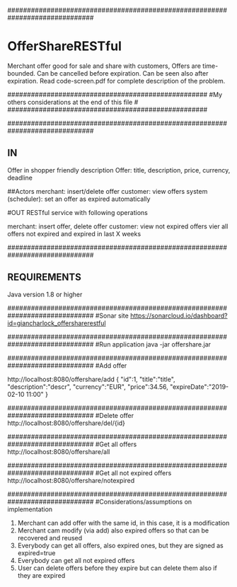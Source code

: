 ##############################################################################
# OfferShareRESTful

Merchant offer good for sale and share with customers, Offers are time-bounded.
Can be cancelled before expiration. Can be seen also after expiration. Read code-screen.pdf
for complete description of the problem.

###################################################
#My others considerations at the end of this file #
###################################################

##############################################################################
## IN
Offer in shopper friendly description
Offer: title, description, price, currency, deadline

##Actors
merchant: insert/delete offer
customer: view offers
system (scheduler): set an offer as expired automatically

#OUT
RESTful service with following operations

merchant:
    insert offer, delete offer
customer:
    view not expired offers
    vier all offers not expired and expired in last X weeks

##############################################################################
## REQUIREMENTS
Java version 1.8 or higher

##############################################################################
#Sonar site
https://sonarcloud.io/dashboard?id=giancharlock_offersharerestful

##############################################################################
#Run application
java -jar offershare.jar

##############################################################################
#Add offer

http://localhost:8080/offershare/add
{
    "id":1,
    "title":"title",
    "description":"descr",
    "currency":"EUR",
    "price":34.56,
    "expireDate":"2019-02-10 11:00"
}

##############################################################################
#Delete offer
http://localhost:8080/offershare/del/{id}

##############################################################################
#Get all offers
http://localhost:8080/offershare/all

##############################################################################
#Get all not expired offers
http://localhost:8080/offershare/notexpired

##############################################################################
#Considerations/assumptions on implementation

1) Merchant can add offer with the same id, in this case, it is a modification
2) Merchant cam modify (via add) also expired offers so that can be recovered and reused
3) Everybody can get all offers, also expired ones, but they are signed as expired=true
4) Everybody can get all not expired offers
5) User can delete offers before they expire but can delete them also if they are expired








